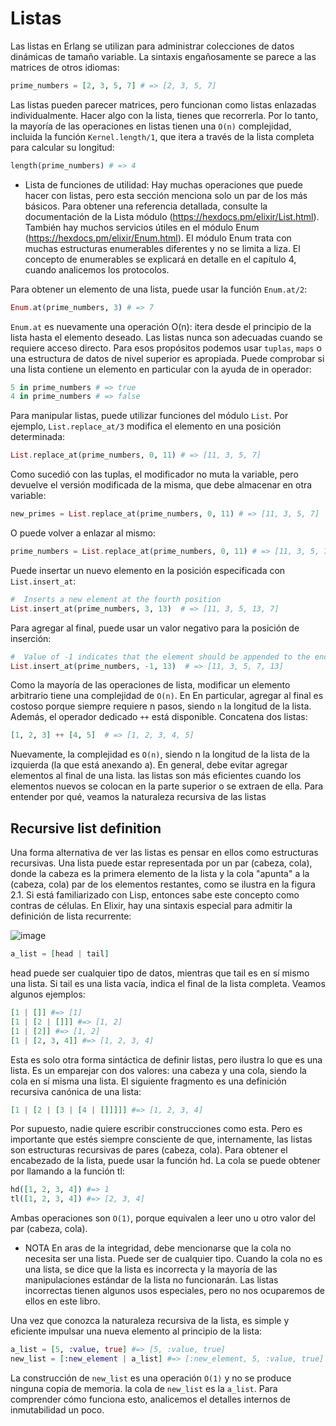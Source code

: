 # Listas

Las listas en Erlang se utilizan para administrar colecciones de datos dinámicas de tamaño variable. La sintaxis engañosamente se parece a las matrices de otros idiomas:

```elixir
prime_numbers = [2, 3, 5, 7] # => [2, 3, 5, 7]
```

Las listas pueden parecer matrices, pero funcionan como listas enlazadas individualmente. Hacer algo con
la lista, tienes que recorrerla. Por lo tanto, la mayoría de las operaciones en listas tienen una `O(n)`
complejidad, incluida la función `Kernel.length/1`, que itera a través de la
lista completa para calcular su longitud:

```elixir
length(prime_numbers) # => 4
```

- Lista de funciones de utilidad: Hay muchas operaciones que puede hacer con listas, pero esta sección menciona solo un par
de los más básicos. Para obtener una referencia detallada, consulte la documentación de la Lista
módulo (https://hexdocs.pm/elixir/List.html). También hay muchos servicios útiles en
el módulo Enum (https://hexdocs.pm/elixir/Enum.html).
El módulo Enum trata con muchas estructuras enumerables diferentes y no se limita a
liza. El concepto de enumerables se explicará en detalle en el capítulo 4, cuando analicemos los protocolos.

Para obtener un elemento de una lista, puede usar la función `Enum.at/2`:

```elixir
Enum.at(prime_numbers, 3) # => 7
```

`Enum.at` es nuevamente una operación O(n): itera desde el principio de la lista hasta el
elemento deseado. Las listas nunca son adecuadas cuando se requiere acceso directo. Para esos
propósitos podemos usar `tuplas`, `maps` o una estructura de datos de nivel superior es apropiada.
Puede comprobar si una lista contiene un elemento en particular con la ayuda de in
operador:


```elixir
5 in prime_numbers # => true
4 in prime_numbers # => false
```

Para manipular listas, puede utilizar funciones del módulo `List`. Por ejemplo, `List.replace_at/3` modifica el elemento en una posición determinada:

```elixir
List.replace_at(prime_numbers, 0, 11) # => [11, 3, 5, 7]
```

Como sucedió con las tuplas, el modificador no muta la variable, pero devuelve el
versión modificada de la misma, que debe almacenar en otra variable:

```elixir
new_primes = List.replace_at(prime_numbers, 0, 11) # => [11, 3, 5, 7]
```

O puede volver a enlazar al mismo:

```elixir
prime_numbers = List.replace_at(prime_numbers, 0, 11) # => [11, 3, 5, 7]
```

Puede insertar un nuevo elemento en la posición especificada con `List.insert_at`:

```elixir
#  Inserts a new element at the fourth position
List.insert_at(prime_numbers, 3, 13)  # => [11, 3, 5, 13, 7]
```

Para agregar al final, puede usar un valor negativo para la posición de inserción:

```elixir
#  Value of -1 indicates that the element should be appended to the end of the list
List.insert_at(prime_numbers, -1, 13)  # => [11, 3, 5, 7, 13]
```

Como la mayoría de las operaciones de lista, modificar un elemento arbitrario tiene una complejidad de `O(n)`. En
En particular, agregar al final es costoso porque siempre requiere n pasos, siendo `n`
la longitud de la lista.
Además, el operador dedicado `++` está disponible. Concatena dos listas:

```elixir
[1, 2, 3] ++ [4, 5]  # => [1, 2, 3, 4, 5]
```

Nuevamente, la complejidad es `O(n)`, siendo n la longitud de la lista de la izquierda (la que está
anexando a). En general, debe evitar agregar elementos al final de una lista. las listas
son más eficientes cuando los elementos nuevos se colocan en la parte superior o se extraen de ella.
Para entender por qué, veamos la naturaleza recursiva de las listas

## Recursive list definition

Una forma alternativa de ver las listas es pensar en
ellos como estructuras recursivas. Una lista puede estar representada por un par (cabeza, cola), donde la cabeza es la primera
elemento de la lista y la cola "apunta" a la (cabeza, cola)
par de los elementos restantes, como se ilustra en la figura 2.1. Si está familiarizado con Lisp, entonces sabe
este concepto como contras de células.
En Elixir, hay una sintaxis especial para admitir la definición de lista recurrente:

![image](https://user-images.githubusercontent.com/64051193/147367783-0b851dea-6e2f-461c-b96c-6da3baf94c4d.png)

```elixir
a_list = [head | tail] 
```

head puede ser cualquier tipo de datos, mientras que tail es en sí mismo
una lista. Si tail es una lista vacía, indica el final de
la lista completa.
Veamos algunos ejemplos:

```elixir
[1 | []] #=> [1]
[1 | [2 | []]] #=> [1, 2]
[1 | [2]] #=> [1, 2]
[1 | [2, 3, 4]] #=> [1, 2, 3, 4]
```

Esta es solo otra forma sintáctica de definir listas, pero ilustra lo que es una lista. Es un
emparejar con dos valores: una cabeza y una cola, siendo la cola en sí misma una lista.
El siguiente fragmento es una definición recursiva canónica de una lista:

```elixir
[1 | [2 | [3 | [4 | []]]]] #=> [1, 2, 3, 4]
```

Por supuesto, nadie quiere escribir construcciones como esta. Pero es importante que estés
siempre consciente de que, internamente, las listas son estructuras recursivas de pares (cabeza, cola).
Para obtener el encabezado de la lista, puede usar la función hd. La cola se puede obtener por
llamando a la función tl:

```elixir
hd([1, 2, 3, 4]) #=> 1
tl([1, 2, 3, 4]) #=> [2, 3, 4]
```

Ambas operaciones son `O(1)`, porque equivalen a leer uno u otro valor
del par (cabeza, cola).

- NOTA En aras de la integridad, debe mencionarse que la cola
no necesita ser una lista. Puede ser de cualquier tipo. Cuando la cola no es una lista, se dice que
la lista es incorrecta y la mayoría de las manipulaciones estándar de la lista no funcionarán.
Las listas incorrectas tienen algunos usos especiales, pero no nos ocuparemos de ellos en este libro.

Una vez que conozca la naturaleza recursiva de la lista, es simple y eficiente impulsar una nueva
elemento al principio de la lista:

```elixir
a_list = [5, :value, true] #=> [5, :value, true]
new_list = [:new_element | a_list] #=> [:new_element, 5, :value, true]
```

La construcción de `new_list` es una operación `O(1)` y no se produce ninguna copia de memoria.
la cola de `new_list` es la `a_list`. Para comprender cómo funciona esto, analicemos el
detalles internos de inmutabilidad un poco.
